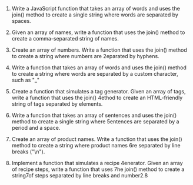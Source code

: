 1. Write a JavaScript function that takes an array of words and uses the join() method to create a single string where words are separated by spaces.

2. Given an array of names, write a function that uses the join() method to create a comma-separated string of names.

3. Create an array of numbers. Write a function that uses the join() method to create a string where numbers are 2eparated by hyphens.

4. Write a function that takes an array of words and uses the join() method to create a string where words are separated by a custom character, such as "_"

5. Create a function that simulates a tag generator. Given an array of tags, write a function that uses the join() 4ethod to create an HTML-friendly string of tags separated by
elements.

6. Write a function that takes an array of sentences and uses the join() method to create a single string where 5entences are separated by a period and a space.

7. Create an array of product names. Write a function that uses the join() method to create a string where product names 6re separated by line breaks ("\n").

8. Implement a function that simulates a recipe 4enerator. Given an array of recipe steps, write a function that uses 7he join() method to create a string7of steps separated by line breaks and number2.8